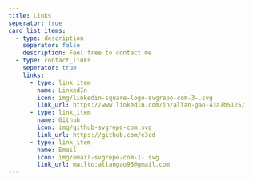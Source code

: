 ```yaml
---
title: Links
seperator: true
card_list_items:
  - type: description
    seperator: false
    description: Feel free to contact me
  - type: contact_links
    seperator: true
    links:
      - type: link_item
        name: LinkedIn
        icon: img/linkedin-square-logo-svgrepo-com-3-.svg
        link_url: https://www.linkedin.com/in/allan-gao-43a7b5125/
      - type: link_item
        name: Github
        icon: img/github-svgrepo-com.svg
        link_url: https://github.com/e3cd
      - type: link_item
        name: Email
        icon: img/email-svgrepo-com-1-.svg
        link_url: mailto:allangao95@gmail.com
---
```

